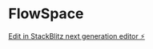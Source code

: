 # FlowSpace

[Edit in StackBlitz next generation editor ⚡️](https://stackblitz.com/~/github.com/MaximeTijdink/FlowSpace)